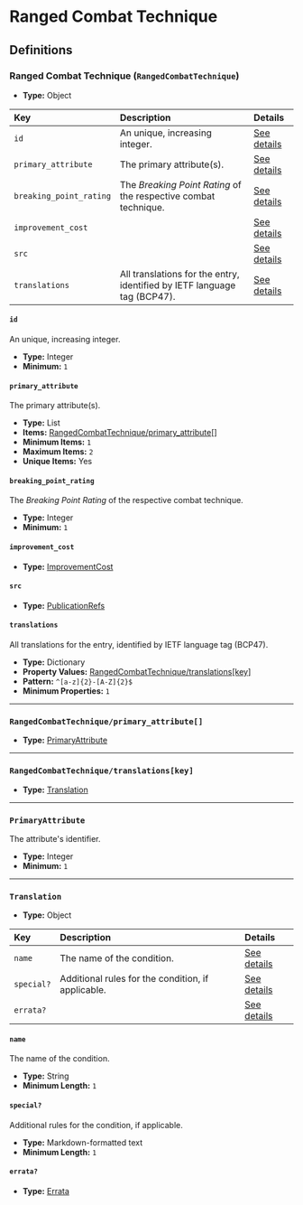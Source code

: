 # Ranged Combat Technique

## Definitions

### <a name="RangedCombatTechnique"></a> Ranged Combat Technique (`RangedCombatTechnique`)

- **Type:** Object

Key | Description | Details
:-- | :-- | :--
`id` | An unique, increasing integer. | <a href="#RangedCombatTechnique/id">See details</a>
`primary_attribute` | The primary attribute(s). | <a href="#RangedCombatTechnique/primary_attribute">See details</a>
`breaking_point_rating` | The *Breaking Point Rating* of the respective combat technique. | <a href="#RangedCombatTechnique/breaking_point_rating">See details</a>
`improvement_cost` |  | <a href="#RangedCombatTechnique/improvement_cost">See details</a>
`src` |  | <a href="#RangedCombatTechnique/src">See details</a>
`translations` | All translations for the entry, identified by IETF language tag (BCP47). | <a href="#RangedCombatTechnique/translations">See details</a>

#### <a name="RangedCombatTechnique/id"></a> `id`

An unique, increasing integer.

- **Type:** Integer
- **Minimum:** `1`

#### <a name="RangedCombatTechnique/primary_attribute"></a> `primary_attribute`

The primary attribute(s).

- **Type:** List
- **Items:** <a href="#RangedCombatTechnique/primary_attribute[]">RangedCombatTechnique/primary_attribute[]</a>
- **Minimum Items:** `1`
- **Maximum Items:** `2`
- **Unique Items:** Yes

#### <a name="RangedCombatTechnique/breaking_point_rating"></a> `breaking_point_rating`

The *Breaking Point Rating* of the respective combat technique.

- **Type:** Integer
- **Minimum:** `1`

#### <a name="RangedCombatTechnique/improvement_cost"></a> `improvement_cost`

- **Type:** <a href="./_ImprovementCost.md#ImprovementCost">ImprovementCost</a>

#### <a name="RangedCombatTechnique/src"></a> `src`

- **Type:** <a href="./_PublicationRef.md#PublicationRefs">PublicationRefs</a>

#### <a name="RangedCombatTechnique/translations"></a> `translations`

All translations for the entry, identified by IETF language tag (BCP47).

- **Type:** Dictionary
- **Property Values:** <a href="#RangedCombatTechnique/translations[key]">RangedCombatTechnique/translations[key]</a>
- **Pattern:** `^[a-z]{2}-[A-Z]{2}$`
- **Minimum Properties:** `1`

---

### <a name="RangedCombatTechnique/primary_attribute[]"></a> `RangedCombatTechnique/primary_attribute[]`

- **Type:** <a href="#PrimaryAttribute">PrimaryAttribute</a>

---

### <a name="RangedCombatTechnique/translations[key]"></a> `RangedCombatTechnique/translations[key]`

- **Type:** <a href="#Translation">Translation</a>

---

### <a name="PrimaryAttribute"></a> `PrimaryAttribute`

The attribute's identifier.

- **Type:** Integer
- **Minimum:** `1`

---

### <a name="Translation"></a> `Translation`

- **Type:** Object

Key | Description | Details
:-- | :-- | :--
`name` | The name of the condition. | <a href="#Translation/name">See details</a>
`special?` | Additional rules for the condition, if applicable. | <a href="#Translation/special">See details</a>
`errata?` |  | <a href="#Translation/errata">See details</a>

#### <a name="Translation/name"></a> `name`

The name of the condition.

- **Type:** String
- **Minimum Length:** `1`

#### <a name="Translation/special"></a> `special?`

Additional rules for the condition, if applicable.

- **Type:** Markdown-formatted text
- **Minimum Length:** `1`

#### <a name="Translation/errata"></a> `errata?`

- **Type:** <a href="./_Erratum.md#Errata">Errata</a>
